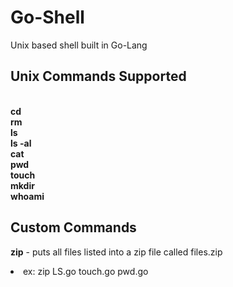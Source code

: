 # Go-Shell
Unix based shell built in Go-Lang

## Unix Commands Supported

 <br> <b>cd</b> </br>
 <b>rm</b> 
 <br> <b>ls</b> </br>
 <b>ls -al</b>
 <br> <b>cat</b> </br>
 <b>pwd</b>
 <br> <b>touch</b> </br>
 <b>mkdir</b> 
 <br> <b>whoami</b> </br>

  ## Custom Commands
   <b>zip</b> - puts all files listed into a zip file called files.zip
    <li>ex: zip LS.go touch.go pwd.go </li>


